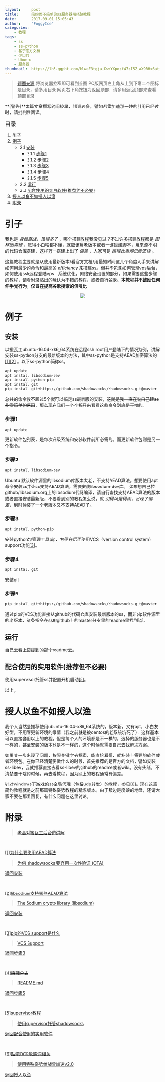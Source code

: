 ```yaml
---
layout:     post
title:      简约而不简单的ss服务器端搭建教程
date:       2017-09-01 15:05:43
author:     "FoggyIce"
categories:
    - 教程
tags:
    - ss
    - ss-python
    - 基于官方文档
    - 小白向
    - Ubuntu
    - 服务器
thumbnail:  https://lh5.ggpht.com/blwaF3tgja_DwoYXpozf47zI5ZiaX9RHx6atjENiwutHE9A_ZcfYUz03Y9ockvLABkntfVUiePt3HPIh7XU
---
```

>[题图来源][IGPJ]
>将浏览器拉窄即可看到全图
>PC版网页左上角从上到下第二个图标是目录，请多用目录
>网页右下角按钮为返回顶部，请多用返回顶部来查看顶部目录

**\[警告\]**本篇文章撰写时间较早，错漏较多，譬如战雷加速那一块的引用已经过时，请批判性阅读。

<escape><font size=4>目录</font></escape>

1. [引子](#引子)
2. [例子](#例子)
   - 2.1 [安装](#安装)
     - 2.1.1 [步骤1](#步骤1)
     - 2.1.2 [步骤2](#步骤2)
     - 2.1.3 [步骤3](#步骤3)
     - 2.1.4 [步骤4](#步骤4)
     - 2.1.5 [步骤5](#步骤5)
   - 2.2 [运行](#运行)
   - 2.3 [配合使用的实用软件(推荐但不必要)](#配合使用的实用软件-推荐但不必要)
3. [授人以鱼不如授人以渔](#授人以鱼不如授人以渔)
4. [附录](#附录)

# 引子

我也是 *身经百战，见得多了* ，哪个搭建教程我没见过？不过许多搭建教程都是 *图样图森破* ，觉得小白啥都不懂，就应该用老版本或者一键搭建脚本，用来源不明的代码仓库搭建，这样万一搭建上出了 *偏差* ，人家可是 *跑得比香港记者还快* 。

这篇教程主要就是从使用最新版本/看官方文档/用最短时间这几个角度入手来讲解如何用最少的命令和最高的 *efficiency* 来搭建ss。但并不包含如何管理vps后台，如何使用ssh远程登陆vps，系统优化，网络安全设置的部分，如果需要这些步骤的教程，请看附录贴出的我认为不错的教程，或者自行谷歌。**本教程并不鼓励任何伸手党行为，仅旨在提高谷歌搜索的信噪比**

<escape><div title="就是搜不到这种操作.jpg" align="middle"><img src="http://ww2.sinaimg.cn/mw690/61e61e8cgw1f8bk2m5xcyj20g409kq5p.jpg"></div></escape>

# 例子

## 安装

以搬瓦工ubuntu-16.04-x86_64系统在远程ssh root用户登陆下的情况为例，讲解安装ss-python分支的最新版本的方法，其中ss-python是支持AEAD加密算法的<escape><a href="#[1]">[1]</a></escape><escape><a href="#[2]">[2]</a></escape> 。以下ss-python简称ss。

```bash
apt update
apt install libsodium-dev
apt install python-pip
apt install git
pip install git+https://github.com/shadowsocks/shadowsocks.git@master
```

总共的命令数不超过5个就可以搞定ss最新版的安装，~~这就是我一直在说自己建ss非常简单的原因~~，那么现在我们一个个拆开来看看这些命令到底是干啥的。

### 步骤1

```bash
apt update
```

更新软件包列表，是每次升级系统和安装软件前所必需的。而更新软件包则是另一个指令。

### 步骤2

```bash
apt install libsodium-dev
```

Ubuntu 默认软件源里的libsodium库版本太老，不支持AEAD算法。想要使用apt命令安装ss并让ss支持AEAD算法，需要安装libsodium-dev库。
如果想自己拉github/libsodium.org上的libsodium代码编译，请自行查找支持AEAD算法的版本或者直接安装最新版，不要看到别的教程怎么说，就 *见得风是得雨*，*出现了偏差*，到时候装了一个老版本又不支持AEAD了。

### 步骤3

```bash
apt install python-pip
```

安装python包管理工具pip，方便在后面使用VCS（version control system） support功能<escape><a href="#[3]">[3]</a></escape>。

### 步骤4

```bash
apt install git
```

安装git

### 步骤5

```bash
pip install git+https://github.com/shadowsocks/shadowsocks.git@master
```

通过pip的VCS功能直接从github的代码仓库安装最新版本的ss，而非pip软件源里的老版本，这条指令在ss的github上的master分支里的readme里找到<escape><a href="#[4]">[4]</a></escape>。

## 运行

自己去看上面提到的那个readme去。

## 配合使用的实用软件(推荐但不必要)

使用supervisor托管ss并配置开机启动<escape><a href="#[5]">[5]</a></escape>。

以上。

# 授人以鱼不如授人以渔

我个人当然是推荐使用ubuntu-16.04-x86_64系统的，版本新，又有apt，小白友好型，不用管更新环境的事情（我之前就是被centos的老系统坑死了），这样基本可以直接套用以上的教程，但是每个人的环境都是不一样的，选择的服务器也是不一样的，甚至安装的版本也是不一样的，这个时候就需要自己去找解决方案。

如果某一步出现了问题，按照关键字去搜索，能直接看懂，就补装上需要的软件或者环境包。在你已经清楚要做什么的时候，首先推荐的是官方的文档，譬如安装ss-libev，我就推荐直接去看ss-libev的github的readme或者wiki。没有头绪，不清楚要干啥的时候，再去看教程，因为网上的教程通常有偏差。

针对windows下游戏的ss全局代理（包括udp转发）的教程，参见<escape><a href="#[6]">[6]</a></escape>。现在这篇简约教程就是之前那篇特殊姿势教程的精炼版本。由于那边是度娘的地盘，还请大家不要在那里回复，有什么问题在这里讨论。

# 附录

>[老高对搬瓦工后台的讲解][PHPGAOBWG]

<escape><br></escape>

<escape><a name = "[1]"><a href = "#[1]">[1]为什么要使用AEAD算法</a></a></escape>
>[为何 shadowsocks 要弃用一次性验证 (OTA)][WDSDO]

[返回安装](#安装)

<escape><br></escape>

<escape><a name = "[2]"><a href = "#[2]">[2]libsodium支持哪些AEAD算法</a></a></escape>
>[The Sodium crypto library (libsodium)][LBSDA]

[返回安装](#安装)

<escape><br></escape>

<escape><a name = "[3]"><a href = "#[3]">[3]pip的VCS support是什么</a></a></escape>
>[VCS Support][PVCS]

[返回步骤3](#步骤3)

<escape><br></escape>

<escape><a name = "[4]"><a href = "#[4]">[4]<del>隐藏分支</del></a></a></escape>
>[README.md][SSMR]

[返回步骤5](#步骤5)

<escape><br></escape>

<escape><a name = "[5]"><a href = "#[5]">[5]supervisor教程</a></a></escape>
>[使用supervisor托管shadowsocks][SSWSPVS]

[返回配合使用的实用软件](#配合使用的实用软件-推荐但不必要)

<escape><br></escape>

<escape><a name = "[6]"><a href = "#[6]">[6]贴吧OCR敏感词相关</a></a></escape>
>[使用特殊姿势给战雷加速v2.0][BDTB]

[返回授人以渔](#授人以鱼不如授人以渔)

[PHPGAOBWG]: https://blog.phpgao.com/bandwagonhost_vps_panel.html
[IGPJ]: https://www.ingress.com/intel?ll=30.507634,114.414611&z=17&pll=30.507634,114.414611
[WDSDO]: https://blessing.studio/why-do-shadowsocks-deprecate-ota/
[LBSDA]: https://jedisct1.gitbooks.io/libsodium/content/secret-key_cryptography/aead.html
[PVCS]: https://pip.pypa.io/en/stable/reference/pip_install/#vcs-support
[SSMR]: https://github.com/shadowsocks/shadowsocks/blob/master/README.md
[SSWSPVS]: https://blog.phpgao.com/supervisor_shadowsocks.html
[BDTB]: https://tieba.baidu.com/p/5248648210